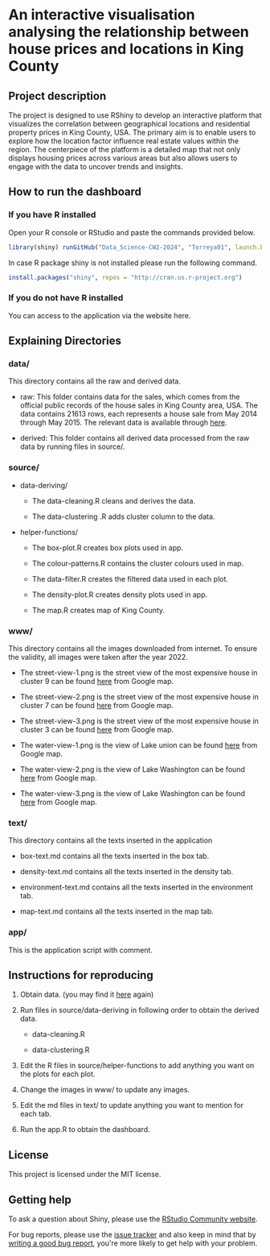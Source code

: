 # An interactive visualisation analysing the relationship between house prices and locations in King County

## Project description

The project is designed to use RShiny to develop an interactive platform that visualizes the correlation between geographical locations and residential property prices in King County, USA. The primary aim is to enable users to explore how the location factor influence real estate values within the region. The centerpiece of the platform is a detailed map that not only displays housing prices across various areas but also allows users to engage with the data to uncover trends and insights.

## How to run the dashboard

### If you have R installed

Open your R console or RStudio and paste the commands provided below.

``` r
library(shiny) runGitHub("Data_Science-CW2-2024", "Torreya01", launch.browser = TRUE)
```

In case R package shiny is not installed please run the following command.

``` r
install.packages("shiny", repos = "http://cran.us.r-project.org")
```

### If you do not have R installed

You can access to the application via the website here.

## Explaining Directories

### data/

This directory contains all the raw and derived data.

-   raw: This folder contains data for the sales, which comes from the official public records of the house sales in King County area, USA. The data contains 21613 rows, each represents a house sale from May 2014 through May 2015. The relevant data is available through [here](https://www.kaggle.com/harlfoxem/housesalesprediction).

-   derived: This folder contains all derived data processed from the raw data by running files in source/.

### source/

-   data-deriving/

    -   The data-cleaning.R cleans and derives the data.

    -   The data-clustering .R adds cluster column to the data.

-   helper-functions/

    -   The box-plot.R creates box plots used in app.

    -   The colour-patterns.R contains the cluster colours used in map.

    -   The data-filter.R creates the filtered data used in each plot.

    -   The density-plot.R creates density plots used in app.

    -   The map.R creates map of King County.

### www/

This directory contains all the images downloaded from internet. To ensure the validity, all images were taken after the year 2022.

-   The street-view-1.png is the street view of the most expensive house in cluster 9 can be found [here](https://www.google.com/maps/@47.6299522,-122.3223733,3a,75y,114.42h,91.38t/data=!3m6!1e1!3m4!1sr65xGU9EfLv60UohDKQapQ!2e0!7i16384!8i8192?entry=ttu) from Google map.

-   The street-view-2.png is the street view of the most expensive house in cluster 7 can be found [here](https://www.google.co.uk/maps/@47.6496913,-122.2151528,3a,75y,235.11h,82.3t/data=!3m6!1e1!3m4!1sDaM6ZBHsQBcyPBi4FcmUiA!2e0!7i16384!8i8192?entry=ttu) from Google map.

-   The street-view-3.png is the street view of the most expensive house in cluster 3 can be found [here](https://www.google.co.uk/maps/@47.5629133,-122.2114549,3a,75y,53.06h,84.79t/data=!3m6!1e1!3m4!1sF5FrTXI2ygTIXr7n8yyIcQ!2e0!7i16384!8i8192?entry=ttu) from Google map.

-   The water-view-1.png is the view of Lake union can be found [here](https://www.google.co.uk/maps/place/Lake+Union/@47.6396286,-122.3332684,5a,73.9y/data=!3m8!1e2!3m6!1sAF1QipPVH1BumadJeva00xEQ_WZAXwJhtZd1GPTxbPXZ!2e10!3e12!6shttps:%2F%2Flh5.googleusercontent.com%2Fp%2FAF1QipPVH1BumadJeva00xEQ_WZAXwJhtZd1GPTxbPXZ%3Dw203-h152-k-no!7i4032!8i3024!4m7!3m6!1s0x5490150855d85f3f:0xeb5feb67cd0a7b6d!8m2!3d47.6396286!4d-122.3332684!10e5!16zL20vMDFnOGh0?entry=ttu) from Google map.

-   The water-view-2.png is the view of Lake Washington can be found [here](https://www.google.co.uk/maps/place/Lake+Washington/@47.6215474,-122.255756,3a,75y,90t/data=!3m8!1e2!3m6!1sAF1QipOBU9Umz-0jlGkh2PpNPL2Ob1hewCQe4TEpUKek!2e10!3e12!6shttps:%2F%2Flh5.googleusercontent.com%2Fp%2FAF1QipOBU9Umz-0jlGkh2PpNPL2Ob1hewCQe4TEpUKek%3Dw203-h135-k-no!7i1620!8i1080!4m9!3m8!1s0x549014cd737a0137:0x9069059ce509d017!8m2!3d47.6215474!4d-122.255756!10e5!14m1!1BCgIgAQ!16zL20vMDFnM3Zu?entry=ttu) from Google map.

-   The water-view-3.png is the view of Lake Washington can be found [here](https://www.google.co.uk/maps/place/Lake+Washington/@47.7568101,-122.2634396,3a,75y,83.92h,89.23t/data=!3m8!1e1!3m6!1sAF1QipMUbQ9377T5huboaJ0smJjbswv-Z8rPpGVGVVwN!2e10!3e11!6shttps:%2F%2Flh5.googleusercontent.com%2Fp%2FAF1QipMUbQ9377T5huboaJ0smJjbswv-Z8rPpGVGVVwN%3Dw203-h100-k-no-pi-0-ya98.93163-ro-0-fo100!7i7168!8i3584!4m19!1m9!3m8!1s0x54905c8c832d7837:0xe280ab6b8b64e03e!2sKing+County,+WA,+USA!3b1!8m2!3d47.5480339!4d-121.9836029!10e5!16zL20vMG1tcHo!3m8!1s0x549014cd737a0137:0x9069059ce509d017!8m2!3d47.6215474!4d-122.255756!10e5!14m1!1BCgIgARICCAI!16zL20vMDFnM3Zu?entry=ttu) from Google map.

### text/

This directory contains all the texts inserted in the application

-   box-text.md contains all the texts inserted in the box tab.

-   density-text.md contains all the texts inserted in the density tab.

-   environment-text.md contains all the texts inserted in the environment tab.

-   map-text.md contains all the texts inserted in the map tab.

### app/

This is the application script with comment.

## Instructions for reproducing

1.  Obtain data. (you may find it [here](https://www.kaggle.com/harlfoxem/housesalesprediction) again)

2.  Run files in source/data-deriving in following order to obtain the derived data.

    -   data-cleaning.R

    -   data-clustering.R

3.  Edit the R files in source/helper-functions to add anything you want on the plots for each plot.

4.  Change the images in www/ to update any images.

5.  Edit the md files in text/ to update anything you want to mention for each tab.

6.  Run the app.R to obtain the dashboard.

## License

This project is licensed under the MIT license.

## Getting help

To ask a question about Shiny, please use the [RStudio Community website](https://forum.posit.co/new-topic?category=shiny&tags=shiny).

For bug reports, please use the [issue tracker](https://github.com/rstudio/shiny/issues) and also keep in mind that by [writing a good bug report](https://github.com/rstudio/shiny/wiki/Writing-Good-Bug-Reports), you're more likely to get help with your problem.
